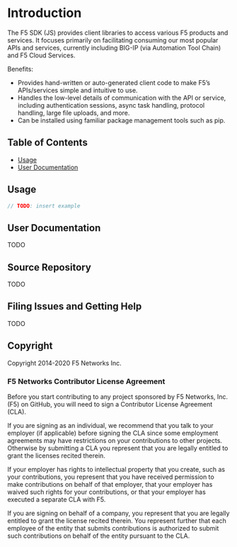 # Introduction

The F5 SDK (JS) provides client libraries to access various F5 products and services. It focuses primarily on facilitating consuming our most popular APIs and services, currently including BIG-IP (via Automation Tool Chain) and F5 Cloud Services.

Benefits:

- Provides hand-written or auto-generated client code to make F5’s APIs/services simple and intuitive to use.
- Handles the low-level details of communication with the API or service, including authentication sessions, async task handling, protocol handling, large file uploads, and more.
- Can be installed using familiar package management tools such as pip.

## Table of Contents

- [Usage](#usage)
- [User Documentation](#user-documentation)

## Usage

```javascript
// TODO: insert example
```

## User Documentation

TODO

## Source Repository

TODO

## Filing Issues and Getting Help

TODO

## Copyright

Copyright 2014-2020 F5 Networks Inc.

### F5 Networks Contributor License Agreement

Before you start contributing to any project sponsored by F5 Networks, Inc. (F5) on GitHub, you will need to sign a Contributor License Agreement (CLA).  

If you are signing as an individual, we recommend that you talk to your employer (if applicable) before signing the CLA since some employment agreements may have restrictions on your contributions to other projects. Otherwise by submitting a CLA you represent that you are legally entitled to grant the licenses recited therein.  

If your employer has rights to intellectual property that you create, such as your contributions, you represent that you have received permission to make contributions on behalf of that employer, that your employer has waived such rights for your contributions, or that your employer has executed a separate CLA with F5.

If you are signing on behalf of a company, you represent that you are legally entitled to grant the license recited therein. You represent further that each employee of the entity that submits contributions is authorized to submit such contributions on behalf of the entity pursuant to the CLA.
